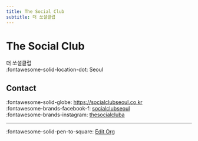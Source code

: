```yaml
---
title: The Social Club
subtitle: 더 쏘셜클럽
---
```


# The Social Club

더 쏘셜클럽  
:fontawesome-solid-location-dot: Seoul  


## Contact

:fontawesome-solid-globe: <https://socialclubseoul.co.kr>  
:fontawesome-brands-facebook-f: [socialclubseoul](https://www.facebook.com/socialclubseoul)  
:fontawesome-brands-instagram: [thesocialcluba](http://instagram.com/thesocialcluba)  

---

:fontawesome-solid-pen-to-square: [Edit Org](https://github.com/swingdance/orgs/issues/new?assignees=&labels=update+org&projects=&template=03-update_entity.yml&title=Update%20Org%3A%20ko_KR%20%E2%80%A2%20The%20Social%20Club&region=ko_KR&id=the-social-club&name=The%20Social%20Club)

